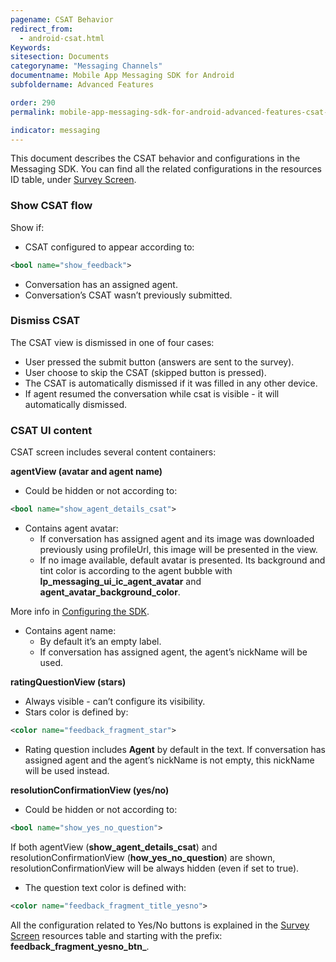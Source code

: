 ```yaml
---
pagename: CSAT Behavior
redirect_from:
  - android-csat.html
Keywords:
sitesection: Documents
categoryname: "Messaging Channels"
documentname: Mobile App Messaging SDK for Android
subfoldername: Advanced Features

order: 290
permalink: mobile-app-messaging-sdk-for-android-advanced-features-csat-behavior.html

indicator: messaging
---
```



This document describes the CSAT behavior and configurations in the Messaging SDK. You can find all the related configurations in the resources ID table, under [Survey Screen](android-attributes.html).

### Show CSAT flow

Show if:

- CSAT configured to appear according to:

```xml
<bool name="show_feedback">
```

- Conversation has an assigned agent.
- Conversation’s CSAT wasn’t previously submitted.

### Dismiss CSAT

The CSAT view is dismissed in one of four cases:

- User pressed the submit button (answers are sent to the survey).
- User choose to skip the CSAT (skipped button is pressed).
- The CSAT is automatically dismissed if it was filled in any other device.
- If agent resumed the conversation while csat is visible - it will automatically dismissed.

### CSAT UI content

CSAT screen includes several content containers:

**agentView (avatar and agent name)**

- Could be hidden or not according to:

```xml
<bool name="show_agent_details_csat">
```

- Contains agent avatar:
  - If conversation has assigned agent and its image was downloaded previously using profileUrl, this image will be presented in the view.
  - If no image available, default avatar is presented. Its background and tint color is according to the agent bubble with **lp_messaging_ui_ic_agent_avatar** and **agent_avatar_background_color**.

More info in [Configuring the SDK](/android-configuring-sdk.html).

- Contains agent name:
  - By default it’s an empty label.
  - If conversation has assigned agent, the agent’s nickName will be used.

**ratingQuestionView (stars)**

- Always visible - can’t configure its visibility.
- Stars color is defined by:

```xml
<color name="feedback_fragment_star">
```
- Rating question includes **Agent** by default in the text. If conversation has assigned agent and the agent’s nickName is not empty, this nickName will be used instead.

**resolutionConfirmationView (yes/no)**

- Could be hidden or not according to:

```xml
<bool name="show_yes_no_question">
```

<div class="important">
If both agentView (<b>show_agent_details_csat</b>) and resolutionConfirmationView (<b>how_yes_no_question</b>) are shown, resolutionConfirmationView will be always hidden (even if set to true).
</div>

- The question text color is defined with:

```xml
<color name="feedback_fragment_title_yesno">
```

All the configuration related to Yes/No buttons is explained in the [Survey Screen](android-attributes.html) resources table and starting with the prefix: **feedback_fragment_yesno_btn_**.
